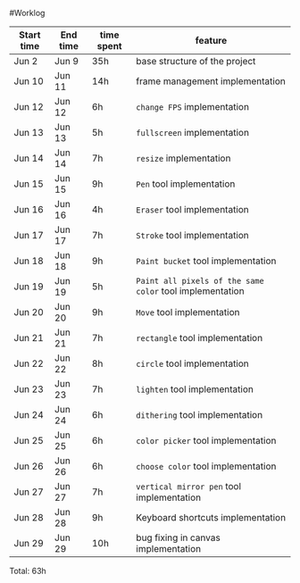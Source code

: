#Worklog

| Start time  | End time | time spent | feature |
|-----------|-------------|-------------|-------------|
| Jun 2 | Jun 9 | 35h | base structure of the project |
| Jun 10 | Jun 11  | 14h | frame management implementation |
| Jun 12 | Jun 12 | 6h | `change FPS` implementation |
| Jun 13 | Jun 13 | 5h | `fullscreen` implementation |
| Jun 14 | Jun 14 | 7h | `resize` implementation |
| Jun 15 | Jun 15 | 9h | `Pen` tool implementation |
| Jun 16 | Jun 16 | 4h | `Eraser` tool implementation |
| Jun 17 | Jun 17 | 7h | `Stroke` tool implementation |
| Jun 18 | Jun 18 | 9h | `Paint bucket` tool implementation |
| Jun 19 | Jun 19 | 5h | `Paint all pixels of the same color` tool implementation |
| Jun 20 | Jun 20 | 9h | `Move` tool implementation |
| Jun 21 | Jun 21 | 7h | `rectangle` tool implementation |
| Jun 22 | Jun 22 | 8h | `circle` tool implementation |
| Jun 23 | Jun 23 | 7h | `lighten` tool implementation |
| Jun 24 | Jun 24 | 6h | `dithering` tool implementation |
| Jun 25 | Jun 25 | 6h | `color picker` tool implementation |
| Jun 26 | Jun 26 | 6h | `choose color` tool implementation |
| Jun 27 | Jun 27 | 7h | `vertical mirror pen` tool implementation |
| Jun 28 | Jun 28 | 9h | Keyboard shortcuts implementation |
| Jun 29 | Jun 29 | 10h | bug fixing in canvas implementation 

Total: 63h
